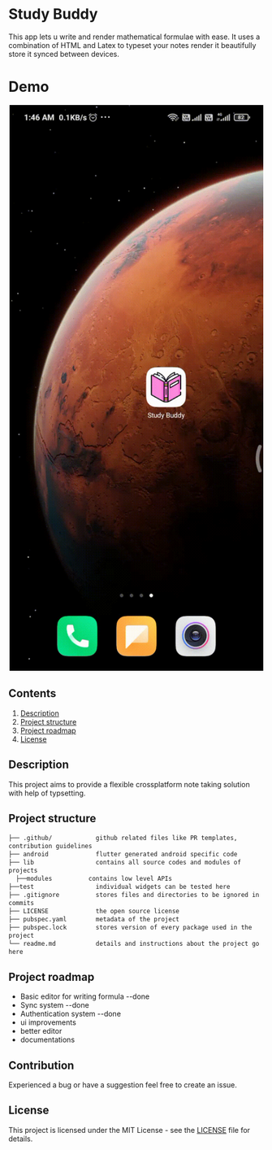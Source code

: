 # Study Buddy

This app lets u write and render mathematical formulae with ease. It uses a combination of HTML and Latex to typeset your notes render it beautifully store it synced between devices.

# Demo
<div style='text-align:center'><img src='./screens/_gif.gif' width=500 ></div>

## Contents

1. [Description](#description)
1. [Project structure](#project-structure)
1. [Project roadmap](#project-roadmap)
1. [License](#license)

## Description
This project aims to provide a flexible crossplatform note taking solution with help of typsetting. 
## Project structure

```
├── .github/            github related files like PR templates, contribution guidelines
├── android             flutter generated android specific code
├── lib                 contains all source codes and modules of projects
  ├──modules          contains low level APIs
├──test                 individual widgets can be tested here
├── .gitignore          stores files and directories to be ignored in commits
├── LICENSE             the open source license
├── pubspec.yaml        metadata of the project
├── pubspec.lock        stores version of every package used in the project
└── readme.md           details and instructions about the project go here

```

## Project roadmap
- Basic editor for writing formula --done
- Sync system --done
- Authentication system --done
- ui improvements
- better editor
- documentations

## Contribution
Experienced a bug or have a suggestion feel free to create an issue.
## License

This project is licensed under the MIT License - see the [LICENSE](LICENSE) file for details.